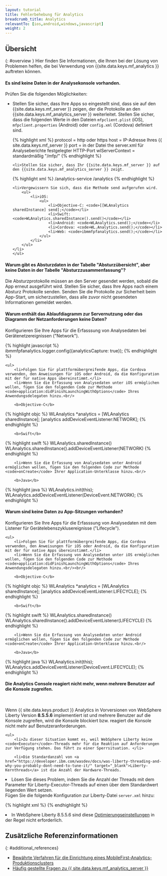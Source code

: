 ```yaml
---
layout: tutorial
title: Fehlerbehebung für Analytics
breadcrumb_title: Analytics
relevantTo: [ios,android,windows,javascript]
weight: 2
---
```

<!-- NLS_CHARSET=UTF-8 -->
## Übersicht
{: #overview }
Hier finden Sie Informationen, die Ihnen bei der Lösung von Problemen helfen, die bei Verwendung von {{site.data.keys.mf_analytics }} auftreten können.

<div class="panel panel-default">
  <div class="panel-heading"><h4>Es sind keine Daten in der Analysekonsole vorhanden.</h4></div>
  <div class="panel-body">
  <p>Prüfen Sie die folgenden Möglichkeiten:</p>
  <ul>
    <li>Stellen Sie sicher, dass Ihre Apps so eingestellt sind, dass sie auf den {{site.data.keys.mf_server }} zeigen, der die Protokolle an den {{site.data.keys.mf_analytics_server }} weiterleitet. Stellen Sie sicher, dass die folgenden Werte in den Dateien <code>mfpclient.plist</code> (iOS), <code>mfpclient.properties</code> (Android) oder <code>config.xml</code> (Cordova) definiert sind.

{% highlight xml %}
protocol = http oder https
host = IP-Adresse Ihres {{ site.data.keys.mf_server }}
port = in der Datei the server.xml für Analyseberichte festgelegter HTTP-Port
wlServerContext = standardmäßig "/mfp/"
{% endhighlight %}</li>

    <li>Stellen Sie sicher, dass Ihr {{site.data.keys.mf_server }} auf den {{site.data.keys.mf_analytics_server }} zeigt.

{% highlight xml %}
/analytics-service
/analytics
{% endhighlight %}</li>

    <li>Vergewissern Sie sich, dass die Methode send aufgerufen wird.
        <ul>
            <li>iOS:
                <ul>
                    <li>Objective-C: <code>[[WLAnalytics sharedInstance] send];</code></li>
                    <li>Swift:  <code>WLAnalytics.sharedInstance().send()</code></li>
                    <li>Android: <code>WLAnalytics.send();</code></li>
                    <li>Cordova: <code>WL.Analytics.send();</code></li>
                    <li>Web: <code>ibmmfpfanalytics.send();</code></li>
                </ul>
            </li>
        </ul>
    </li>
    </ul>
  </div>
</div>

<div class="panel panel-default">
  <div class="panel-heading"><h4>Warum gibt es Absturzdaten in der Tabelle "Absturzübersicht", aber keine Daten in der Tabelle "Absturzzusammenfassung"?</h4></div>
  <div class="panel-body">
    <p>Die Absturzprotokolle müssen an den Server gesendet werden, sobald die App erneut ausgeführt wird. Stellen Sie sicher, dass Ihre Apps nach einem Absturz Protokolle senden. Senden Sie die Protokolle zur Sicherheit beim App-Start, um sicherzustellen, dass alle zuvor nicht gesendeten Informationen gemeldet werden.</p>
  </div>
</div>

<div class="panel panel-default">
  <div class="panel-heading"><h4>Warum enthält das Ablaufdiagramm zur Servernutzung oder das Diagramm der Netzanforderungen keine Daten?</h4></div>
  <div class="panel-body">
    <p>Konfigurieren Sie Ihre Apps für die Erfasssung von Analysedaten bei Gerätenetzereignissen ("Network"). </p>

{% highlight javascript %}
ibmmfpfanalytics.logger.config({analyticsCapture: true});
{% endhighlight %}

    <ul>
        <li>Folgen Sie für plattformübergreifende Apps, die Cordova verwenden, den Anweisungen für iOS oder Android, da die Konfiguration mit der für native Apps übereinstimmt.</li>
        <li>Wenn Sie die Erfassung von Analysedaten unter iOS ermöglichen wollen, fügen Sie den folgenden Code zur Methode <code>application:didFinishLaunchingWithOptions</code> Ihres Anwendungsdelegaten hinzu.<br/>

        <b>Objective-C</b>

{% highlight objc %}
WLAnalytics *analytics = [WLAnalytics sharedInstance];
[analytics addDeviceEventListener:NETWORK];
{% endhighlight %}

        <b>Swift</b>

{% highlight swift %}
WLAnalytics.sharedInstance()
WLAnalytics.sharedInstance().addDeviceEventListener(NETWORK)
{% endhighlight %}</li>

        <li>Wenn Sie die Erfassung von Analysedaten unter Android ermöglichen wollen, fügen Sie den folgenden Code zur Methode <code>onCreate</code> Ihrer Application-Unterklasse hinzu.<br/>

        <b>Java</b>
{% highlight java %}
WLAnalytics.init(this);
WLAnalytics.addDeviceEventListener(DeviceEvent.NETWORK);
{% endhighlight %}</li>
    </ul>
  </div>
</div>

<div class="panel panel-default">
  <div class="panel-heading"><h4>Warum sind keine Daten zu App-Sitzungen vorhanden?</h4></div>
  <div class="panel-body">
    <p>Konfigurieren Sie Ihre Apps für die Erfasssung von Analysedaten mit dem Listener für Gerätelebenszyklusereignisse ("Lifecycle"). </p>

    <ul>
        <li>Folgen Sie für plattformübergreifende Apps, die Cordova verwenden, den Anweisungen für iOS oder Android, da die Konfiguration mit der für native Apps übereinstimmt.</li>
        <li>Wenn Sie die Erfassung von Analysedaten unter iOS ermöglichen wollen, fügen Sie den folgenden Code zur Methode <code>application:didFinishLaunchingWithOptions</code> Ihres Anwendungsdelegaten hinzu.<br/><br/>

        <b>Objective-C</b>

{% highlight objc %}
WLAnalytics *analytics = [WLAnalytics sharedInstance];
[analytics addDeviceEventListener:LIFECYCLE];
{% endhighlight %}

        <b>Swift</b>

{% highlight swift %}
WLAnalytics.sharedInstance()
WLAnalytics.sharedInstance().addDeviceEventListener(LIFECYCLE)
{% endhighlight %}</li>

        <li>Wenn Sie die Erfassung von Analysedaten unter Android ermöglichen wollen, fügen Sie den folgenden Code zur Methode <code>onCreate</code> Ihrer Application-Unterklasse hinzu.<br/>

        <b>Java</b>

{% highlight java %}
WLAnalytics.init(this);
WLAnalytics.addDeviceEventListener(DeviceEvent.LIFECYCLE);
{% endhighlight %}</li>
    </ul>
  </div>
</div>

<div class="panel panel-default">
  <div class="panel-heading"><h4>Die Analytics Console reagiert nicht mehr, wenn mehrere Benutzer auf die Konsole zugreifen.</h4></div>
  <div class="panel-body">
  <br>
    <p>Wenn {{ site.data.keys.product }} Analytics in Vorversionen von WebSphere Liberty Version <b>8.5.5.6</b> implementiert ist und mehrere Benutzer auf die Konsole zugreifen, wird die Konsole blockiert bzw. reagiert die Konsole nicht mehr auf Benutzeranforderungen.
</p>

    <ul>
        <li>Zu dieser Situation kommt es, weil WebSphere Liberty keine <code>Executor</code>-Threads mehr für die Reaktion auf Anforderungen zur Verfügung stehen. Das führt zu einer Sperrsituation. </li>

        <li>Die Standardanzahl von <a href="https://developer.ibm.com/wasdev/docs/was-liberty-threading-and-why-you-probably-dont-need-to-tune-it/" target="_blank">Liberty-Kernthreads</a> ist die Anzahl der Hardware-Threads.
</li>
        <li>Lösen Sie dieses Problem, indem Sie die Anzahl der Threads mit dem Parameter für Liberty-Executor-Threads auf einen über dem Standardwert liegenden Wert setzen.
<br/>
Fügen Sie die folgende Konfiguration zur Liberty-Datei <code>server.xml</code> hinzu:
<br/>

{% highlight xml %}
<executor name="LargeThreadPool" id="default" coreThreads="80" maxThreads="80" keepAlive="60s" stealPolicy="STRICT" rejectedWorkPolicy="CALLER_RUNS" />
{% endhighlight %}</li>
<li>In WebSphere Liberty 8.5.5.6 sind diese <a href="https://www.ibm.com/support/knowledgecenter/SSAW57_liberty/com.ibm.websphere.wlp.nd.multiplatform.doc/ae/twlp_tun.html" target="_blank">Optimierungseinstellungen</a> in der Regel nicht erforderlich. </li>
    </ul>
  </div>
</div>

## Zusätzliche Referenzinformationen
{: #additional_references}

* [Bewährte Verfahren für die Einrichtung eines MobileFirst-Analytics-Produktionsclusters](../../analytics/bestpractices-prod/)
* [Häufig gestellte Fragen zu {{ site.data.keys.mf_analytics_server }}](../../analytics/bestpractices-prod/faq/)
